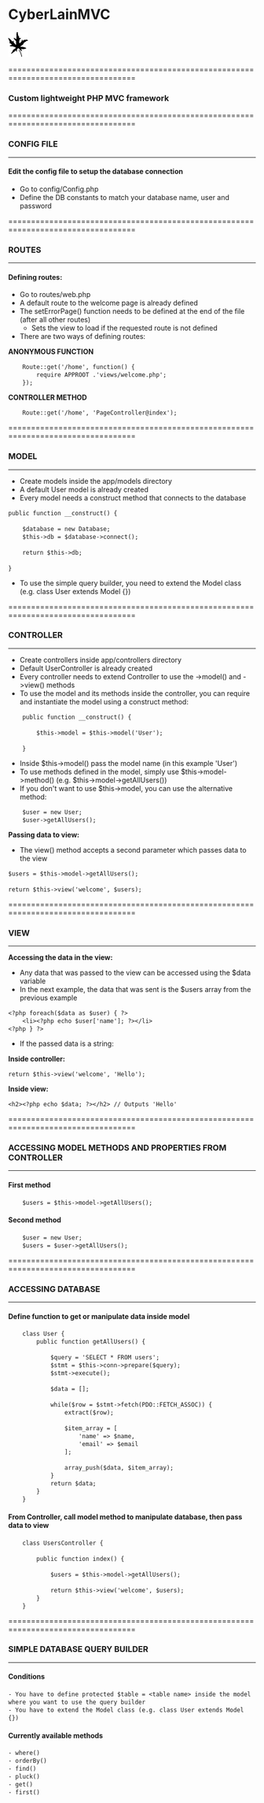 
<p align="center"> 
<h1><strong>CyberLainMVC</strong></h1>
<img src="public/images/leaf-icon.png">
</p>

==================================================================================  
### **Custom lightweight PHP MVC framework**
==================================================================================  

### CONFIG FILE
_______________________________________________________________
#### Edit the config file to setup the database connection
- Go to config/Config.php
- Define the DB constants to match your database name, user and password

==================================================================================  
### ROUTES	
_______________________________________________________________    
#### Defining routes:
- Go to routes/web.php
- A default route to the welcome page is already defined
- The setErrorPage() function needs to be defined at the end of the file (after all other routes)  
	- Sets the view to load if the requested route is not defined
- There are two ways of defining routes:

**ANONYMOUS FUNCTION**
```
	Route::get('/home', function() {
		require APPROOT .'views/welcome.php';
	});
```

**CONTROLLER METHOD**
```
	Route::get('/home', 'PageController@index');
```

==================================================================================  

### MODEL
_______________________________________________________________
- Create models inside the app/models directory
- A default User model is already created 
- Every model needs a construct method that connects to the database

```
public function __construct() {

	$database = new Database;
	$this->db = $database->connect();

	return $this->db;

}
```

- To use the simple query builder, you need to extend the Model class (e.g. class User extends Model {})

==================================================================================

### CONTROLLER
_______________________________________________________________
- Create controllers inside app/controllers directory
- Default UserController is already created
- Every controller needs to extend Controller to use the ->model() and ->view() methods
- To use the model and its methods inside the controller, you can require and instantiate
  the model using a construct method:

```
  	public function __construct() {

		$this->model = $this->model('User');

	}
```
- Inside $this->model() pass the model name (in this example 'User')
- To use methods defined in the model, simply use $this->model->method() (e.g. $this->model->getAllUsers())
- If you don't want to use $this->model, you can use the alternative method:
```
	$user = new User;
	$user->getAllUsers();
```

**Passing data to view:**
- The view() method accepts a second parameter which passes data to the view
```
$users = $this->model->getAllUsers();

return $this->view('welcome', $users);
```

==================================================================================

### VIEW
_______________________________________________________________
**Accessing the data in the view:**
- Any data that was passed to the view can be accessed using the $data variable
- In the next example, the data that was sent is the $users array from the previous example
```
<?php foreach($data as $user) { ?>
	<li><?php echo $user['name']; ?></li>
<?php } ?>
```
- If the passed data is a string:  

**Inside controller:**
```
return $this->view('welcome', 'Hello');
```
**Inside view:**
```
<h2><?php echo $data; ?></h2> // Outputs 'Hello'
```

==================================================================================

### ACCESSING MODEL METHODS AND PROPERTIES FROM CONTROLLER
_______________________________________________________________
#### First method

```
	$users = $this->model->getAllUsers();
```
#### Second method

```
	$user = new User;
	$users = $user->getAllUsers();
```

==================================================================================

### ACCESSING DATABASE
_______________________________________________________________
#### Define function to get or manipulate data inside model

```
	class User {
		public function getAllUsers() {

			$query = 'SELECT * FROM users';
			$stmt = $this->conn->prepare($query);
			$stmt->execute();

			$data = [];

			while($row = $stmt->fetch(PDO::FETCH_ASSOC)) {
				extract($row);

				$item_array = [
					'name' => $name,
					'email' => $email
				];

				array_push($data, $item_array);
			}
			return $data;
		}
	}
```
#### From Controller, call model method to manipulate database, then pass data to view
```
	class UsersController {

		public function index() {

			$users = $this->model->getAllUsers();

			return $this->view('welcome', $users);
		}
	} 
```

==================================================================================

### SIMPLE DATABASE QUERY BUILDER
_______________________________________________________________
#### Conditions 
	- You have to define protected $table = <table name> inside the model where you want to use the query builder
	- You have to extend the Model class (e.g. class User extends Model {})

#### Currently available methods

```
- where()
- orderBy()
- find()
- pluck()
- get()
- first()
```

	
